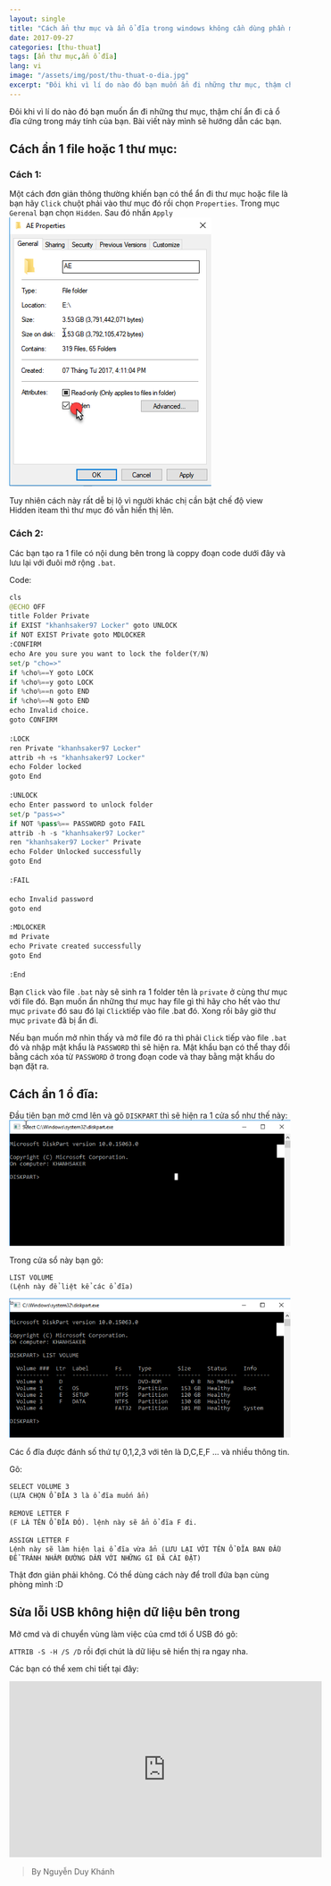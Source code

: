 ```yaml
---
layout: single
title: "Cách ẩn thư mục và ẩn ổ đĩa trong windows không cần dùng phần mềm"
date: 2017-09-27
categories: [thu-thuat]
tags: [ẩn thư mục,ẩn ổ đĩa]
lang: vi
image: "/assets/img/post/thu-thuat-o-dia.jpg"
excerpt: "Đôi khi vì lí do nào đó bạn muốn ẩn đi những thư mục, thậm chí ẩn đi cả ổ đĩa cứng trong máy tính của bạn. Bài viết này mình sẽ hướng dẫn các bạn"
---
```

Đôi khi vì lí do nào đó bạn muốn ẩn đi những thư mục, thậm chí ẩn đi cả ổ đĩa cứng trong máy tính của bạn. Bài viết này mình sẽ hướng dẫn các bạn.

## Cách ẩn 1 file hoặc 1 thư mục:
### Cách 1:
Một cách đơn giản thông thường khiến bạn có thể ẩn đi thư mục hoặc file là bạn hãy `Click` chuột phải vào thư mục đó rồi chọn `Properties`. Trong mục `Gerenal` bạn chọn `Hidden`. Sau đó nhấn `Apply`
![anh1](/assets/img/trickit/an-thu-muc1.png)

Tuy nhiên cách này rất dễ bị lộ vì người khác chị cần bật chế độ view Hidden iteam thì thư mục đó vẫn hiển thị lên.

### Cách 2:
Các bạn tạo ra 1 file có nội dung bên trong là coppy đoạn code dưới đây và lưu lại với đuôi mở rộng `.bat`.

Code:
```python
cls
@ECHO OFF
title Folder Private
if EXIST "khanhsaker97 Locker" goto UNLOCK
if NOT EXIST Private goto MDLOCKER
:CONFIRM
echo Are you sure you want to lock the folder(Y/N)
set/p "cho=>"
if %cho%==Y goto LOCK
if %cho%==y goto LOCK
if %cho%==n goto END
if %cho%==N goto END
echo Invalid choice.
goto CONFIRM

:LOCK
ren Private "khanhsaker97 Locker"
attrib +h +s "khanhsaker97 Locker"
echo Folder locked
goto End

:UNLOCK
echo Enter password to unlock folder
set/p "pass=>"
if NOT %pass%== PASSWORD goto FAIL
attrib -h -s "khanhsaker97 Locker"
ren "khanhsaker97 Locker" Private
echo Folder Unlocked successfully
goto End

:FAIL

echo Invalid password
goto end

:MDLOCKER
md Private
echo Private created successfully
goto End

:End
```
Bạn `Click` vào file `.bat` này sẽ sinh ra 1 folder tên là `private` ở cùng thư mục với file đó. Bạn muốn ẩn những thư mục hay file gì thì hãy cho hết vào thư mục `private` đó sau đó lại `Click`tiếp vào file .bat đó. Xong rồi bây giờ thư mục `private` đã bị ẩn đi.

Nếu bạn muốn mở nhìn thấy và mở file đó ra thì phải `Click` tiếp vào file `.bat` đó và nhập mật khẩu là `PASSWORD` thì sẽ hiện ra. Mật khẩu bạn có thể thay đổi bằng cách xóa từ `PASSWORD` ở trong đoạn code và thay bằng mật khẩu do bạn đặt ra.
## Cách ẩn 1 ổ đĩa:
Đầu tiên bạn mở cmd lên và gõ `DISKPART` thì sẽ hiện ra 1 cửa sổ như thế này:
![anh2](/assets/img/trickit/an-thu-muc2.png)

Trong cửa sổ này bạn gõ:
```
LIST VOLUME
(Lệnh này để liệt kể các ổ đĩa)
```
![anh3](/assets/img/trickit/an-thu-muc3.png)

Các ổ đĩa được đánh số thứ tự 0,1,2,3 với tên là D,C,E,F ... và nhiều thông tin.

Gõ:
```
SELECT VOLUME 3
(LỰA CHỌN Ổ ĐĨA 3 là ổ đĩa muốn ẩn)
 
REMOVE LETTER F
(F LÀ TÊN Ổ ĐĨA ĐÓ). lệnh này sẽ ẩn ổ đĩa F đi.

ASSIGN LETTER F
Lệnh này sẽ làm hiện lại ổ đĩa vừa ẩn (LƯU LẠI VỚI TÊN Ổ ĐĨA BAN ĐẦU ĐỂ TRÁNH NHẦM ĐƯỜNG DẪN VỚI NHỮNG GÌ ĐÃ CÀI ĐẶT)
```
Thật đơn giản phải không. Có thể dùng cách này để troll đứa bạn cùng phòng mình :D

## Sửa lỗi USB không hiện dữ liệu bên trong
Mở cmd và di chuyển vùng làm việc của cmd tới ổ USB đó gõ:

`ATTRIB -S -H /S /D` rồi  đợi chút là dữ liệu sẽ hiển thị ra ngay nha.

Các bạn có thể xem chi tiết tại đây:

<iframe width="560" height="315" src="https://www.youtube.com/embed/QU3fDN0hrJ8" frameborder="0" allowfullscreen></iframe>

>By Nguyễn Duy Khánh